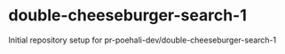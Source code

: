# double-cheeseburger-search-1

Initial repository setup for pr-poehali-dev/double-cheeseburger-search-1